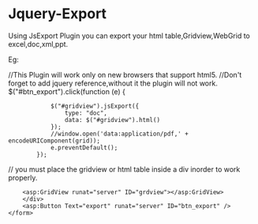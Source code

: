 # Jquery-Export
Using JsExport Plugin you can export your html table,Gridview,WebGrid to excel,doc,xml,ppt.

Eg:

<html>
<head>
//This Plugin will work only on new browsers that support html5.
//Don't forget to add jquery reference,without it the plugin will not work.
  $("#btn_export").click(function (e) {
               
                $("#gridview").jsExport({
                    type: "doc",
                    data: $("#gridview").html()
                });
                //window.open('data:application/pdf,' + encodeURIComponent(grid));
                e.preventDefault();
            });
</head>
<body>
<form id="form1" runat="server">

// you must place the gridview or html table inside a div inorder to work properly.
    <div id="gridview">

        <asp:GridView runat="server" ID="grdview"></asp:GridView>
        </div>
        <asp:Button Text="export" runat="server" ID="btn_export" />
    </form>
</body>
</html>

